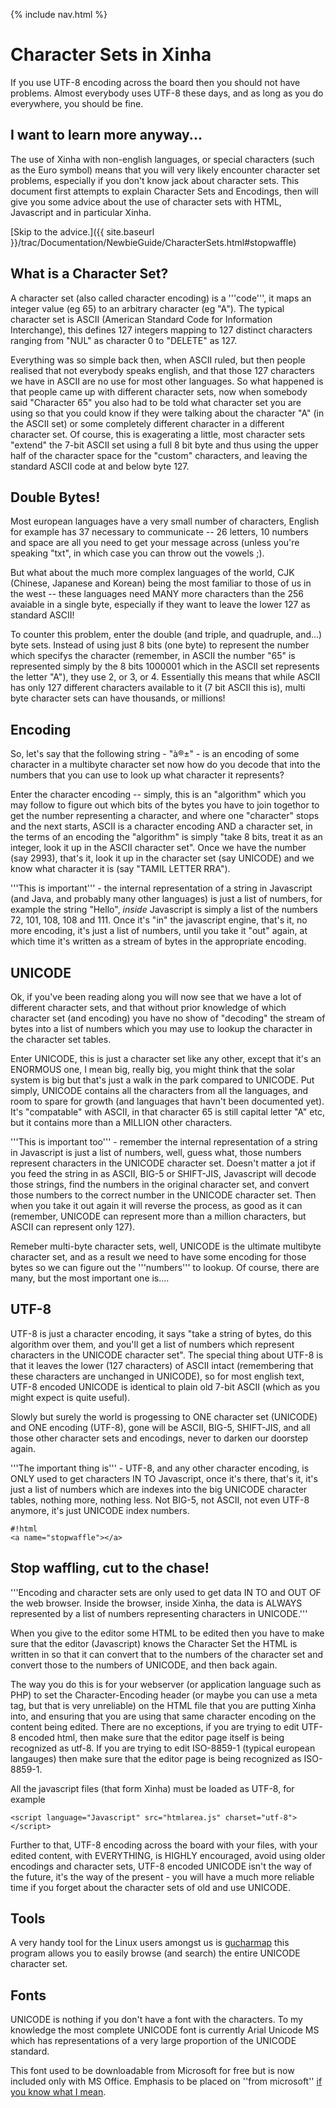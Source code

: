 {% include nav.html %}

# Character Sets in Xinha

If you use UTF-8 encoding across the board then you should not have problems.  Almost everybody uses UTF-8 these days, and as long as you do everywhere, you should be fine.

## I want to learn more anyway...

The use of Xinha with non-english languages, or special characters (such as the Euro symbol) means that you will very likely encounter character set problems, especially if you don't know jack about character sets.  This document first attempts to explain Character Sets and Encodings, then will give you some advice about the use of character sets with HTML, Javascript and in particular Xinha.

[Skip to the advice.]({{ site.baseurl }}/trac/Documentation/NewbieGuide/CharacterSets.html#stopwaffle)


## What is a Character Set?

A character set (also called character encoding) is a '''code''', it maps an integer value (eg 65) to an arbitrary character (eg "A").  The typical character set is ASCII (American Standard Code for Information Interchange), this defines 127 integers mapping to 127 distinct characters ranging from "NUL" as character 0 to "DELETE" as 127.

Everything was so simple back then, when ASCII ruled, but then people realised that not everybody speaks english, and that those 127 characters we have in ASCII are no use for most other languages.  So what happened is that people came up with different character sets, now when somebody said "Character 65" you also had to be told what character set you are using so that you could know if they were talking about the character "A" (in the ASCII set) or some completely different character in a different character set.  Of course, this is exagerating a little, most character sets "extend" the 7-bit ASCII set using a full 8 bit byte and thus using the upper half of the character space for the "custom" characters, and leaving the standard ASCII code at and below byte 127.

## Double Bytes!

Most european languages have a very small number of characters, English for example has 37 necessary to communicate -- 26 letters, 10 numbers and space are all you need to get your message across (unless you're speaking "txt", in which case you can throw out the vowels ;).

But what about the much more complex languages of the world, CJK (Chinese, Japanese and Korean) being the most familiar to those of us in the west -- these languages need MANY more characters than the 256 avaiable in a single byte, especially if they want to leave the lower 127 as standard ASCII!

To counter this problem, enter the double (and triple, and quadruple, and...) byte sets.  Instead of using just 8 bits (one byte) to represent the number which specifys the character (remember, in ASCII the number "65" is represented simply by the 8 bits 1000001 which in the ASCII set represents the letter "A"), they use 2, or 3, or 4.  Essentially this means that while ASCII has only 127 different characters available to it (7 bit ASCII this is), multi byte character sets can have thousands, or millions!

## Encoding

So, let's say that the following string  - "à®±" - is an encoding of some character in a multibyte character set now how do you decode that into the numbers that you can use to look up what character it represents?  

Enter the character encoding -- simply, this is an "algorithm" which you may follow to figure out which bits of the bytes you have to join togethor to get the number representing a character, and where one "character" stops and the next starts, ASCII is a character encoding AND a character set, in the terms of an encoding the "algorithm" is simply "take 8 bits, treat it as an integer, look it up in the ASCII character set".  Once we have the number (say 2993), that's it, look it up in the character set (say UNICODE) and we know what character it is (say "TAMIL LETTER RRA").  

'''This is important''' - the internal representation of a string in Javascript (and Java, and probably many other languages) is just a list of numbers, for example the string "Hello", *inside* Javascript is simply a list of the numbers 72, 101, 108, 108 and 111.  Once it's "in" the javascript engine, that's it, no more encoding, it's just a list of numbers, until you take it "out" again, at which time it's written as a stream of bytes in the appropriate encoding.

## UNICODE

Ok, if you've been reading along you will now see that we have a lot of different character sets, and that without prior knowledge of which character set (and encoding) you have no show of "decoding" the stream of bytes into a list of numbers which you may use to lookup the character in the character set tables.

Enter UNICODE, this is just a character set like any other, except that it's an ENORMOUS one, I mean big, really big, you might think that the solar system is big but that's just a walk in the park compared to UNICODE.  Put simply, UNICODE contains all the characters from all the languages, and room to spare for growth (and languages that havn't been documented yet). It's "compatable" with ASCII, in that character 65 is still capital letter "A" etc, but it contains more than a MILLION other characters.

'''This is important too''' - remember the internal representation of a string in Javascript is just a list of numbers, well, guess what, those numbers represent characters in the UNICODE character set.  Doesn't matter a jot if you feed the string in as ASCII, BIG-5 or SHIFT-JIS, Javascript will decode those strings, find the numbers in the original character set, and convert those numbers to the correct  number in the UNICODE character set.  Then when you take it out again it will reverse the process, as good as it can (remember, UNICODE can represent more than a million characters, but ASCII can represent only 127).

Remeber multi-byte character sets, well, UNICODE is the ultimate multibyte character set, and as a result we need to have some encoding for those bytes so we can figure out the '''numbers''' to lookup.  Of course, there are many, but the most important one is....

## UTF-8

UTF-8 is just a character encoding, it says "take a string of bytes, do this algorithm over them, and you'll get a list of numbers which represent characters in the UNICODE character set".  The special thing about UTF-8 is that it leaves the lower (127 characters) of ASCII intact (remembering that these characters are unchanged in UNICODE), so for most english text, UTF-8 encoded UNICODE is identical to plain old 7-bit ASCII (which as you might expect is quite useful).

Slowly but surely the world is progessing to ONE character set (UNICODE) and ONE encoding (UTF-8), gone will be ASCII, BIG-5, SHIFT-JIS, and all those other character sets and encodings, never to darken our doorstep again.

'''The important thing is''' - UTF-8, and any other character encoding, is ONLY used to get characters IN TO Javascript, once it's there, that's it, it's just a list of numbers which are indexes into the big UNICODE character tables, nothing more, nothing less.  Not BIG-5, not ASCII, not even UTF-8 anymore, it's just UNICODE index numbers.


```
#!html
<a name="stopwaffle"></a>
```

## Stop waffling, cut to the chase!

'''Encoding and character sets are only used to get data IN TO and OUT OF the web browser.  Inside the browser, inside Xinha, the data is ALWAYS represented by a list of numbers representing characters in UNICODE.'''  

When you give to the editor some HTML to be edited then you have to make sure that the editor (Javascript) knows the Character Set the HTML is written in so that it can convert that to the numbers of the character set and convert those to the numbers of UNICODE, and then back again.

The way you do this is for your webserver (or application language such as PHP) to set the Character-Encoding header (or maybe you can use a meta tag, but that is very unreliable) on the HTML file that you are putting Xinha into, and ensuring that you are using that same character encoding on the content being edited.  There are no exceptions, if you are trying to edit UTF-8 encoded html, then make sure that the editor page itself is being recognized as utf-8.  If you are trying to edit ISO-8859-1 (typical european langauges) then make sure that the editor page is being recognized as ISO-8859-1.

All the javascript files (that form Xinha) must be loaded as UTF-8, for example


```
<script language="Javascript" src="htmlarea.js" charset="utf-8"></script> 
```

Further to that, UTF-8 encoding across the board with your files, with your edited content, with EVERYTHING, is HIGHLY encouraged, avoid using older encodings and character sets, UTF-8 encoded UNICODE isn't the way of the future, it's the way of the present - you will have a much more reliable time if you forget about the character sets of old and use UNICODE.

## Tools

A very handy tool for the Linux users amongst us is [gucharmap](http://gucharmap.sourceforge.net/) this program allows you to easily browse (and search) the entire UNICODE character set.

## Fonts

UNICODE is nothing if you don't have a font with the characters.  To my knowledge the most complete UNICODE font is currently Arial Unicode MS which has representations of a very large proportion of the UNICODE standard.

This font used to be downloadable from Microsoft for free but is now included only with MS Office.  Emphasis to be placed on ''from microsoft'' [if you know what I mean](http://www.google.co.nz/search?hl=en&safe=off&c2coff=1&client=firefox-a&rls=org.mozilla%3Aen-US%3Aofficial&q=download+unicode+fonts&btnG=Search&meta=).




